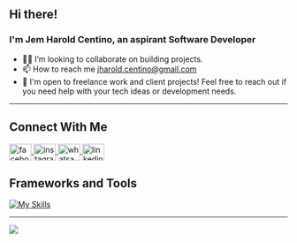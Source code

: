 <h2>Hi there!</h2>
<h3> I'm Jem Harold Centino, an aspirant Software Developer</h3>

- 👨‍💻 I’m looking to collaborate on building projects.
- 📫 How to reach me [jharold.centino@gmail.com](jharold.centino@gmail.com)
- 💼 I'm open to freelance work and client projects! Feel free to reach out if you need help with your tech ideas or development needs.

<hr/>

## Connect With Me
<a href="https://www.facebook.com/kawuudesu" target="_blank">
  <img align="center" src="https://raw.githubusercontent.com/rahuldkjain/github-profile-readme-generator/master/src/images/icons/Social/facebook.svg" alt="facebook.com" height="30" width="40" />
</a>

<a href="https://www.instagram.com/_kawuuu/" target="_blank">
  <img align="center" src="https://raw.githubusercontent.com/rahuldkjain/github-profile-readme-generator/master/src/images/icons/Social/instagram.svg" alt="instagram.com" height="30" width="40" />
</a>

<a href="https://wa.me/09464604037" target="_blank">
  <img align="center" src="https://raw.githubusercontent.com/rahuldkjain/github-profile-readme-generator/master/src/images/icons/Social/whatsapp.svg" alt="whatsapp.com" height="30" width="40" />
</a>

<a href="https://www.linkedin.com/in/jem-harold-centino-940836356/" target="_blank">
  <img align="center" src="https://raw.githubusercontent.com/rahuldkjain/github-profile-readme-generator/master/src/images/icons/Social/linked-in-alt.svg" alt="linkedin.com" height="30" width="40" />
</a>


## Frameworks and Tools

[![My Skills](https://skillicons.dev/icons?i=git,nodejs,flutter,androidstudio,docker,mysql,postgres,unity,mongodb,figma,laravel)](https://skillicons.dev)

<hr/>

![](http://github-profile-summary-cards.vercel.app/api/cards/profile-details?username=kawudiv&theme=nord_dark)
